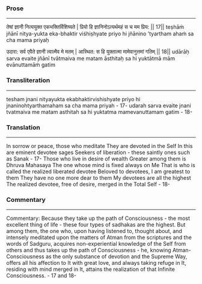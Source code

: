 ### Prose 
 --- 
तेषां ज्ञानी नित्ययुक्त एकभक्तिर्विशिष्यते |
प्रियो हि ज्ञानिनोऽत्यर्थमहं स च मम प्रिय: || 17||
teṣhāṁ jñānī nitya-yukta eka-bhaktir viśhiṣhyate
priyo hi jñānino ’tyartham ahaṁ sa cha mama priyaḥ

उदारा: सर्व एवैते ज्ञानी त्वात्मैव मे मतम् |
आस्थित: स हि युक्तात्मा मामेवानुत्तमां गतिम् || 18||
udārāḥ sarva evaite jñānī tvātmaiva me matam
āsthitaḥ sa hi yuktātmā mām evānuttamāṁ gatim

### Transliteration 
 --- 
tesham jnani nityayukta ekabhaktirvishishyate priyo hi jnaninohtyarthamaham sa cha mama priyah - 17- udarah sarva evaite jnani tvatmaiva me matam asthitah sa hi yuktatma mamevanuttamam gatim - 18-

### Translation 
 --- 
In sorrow or peace, those who meditate They are devoted in the Self In this are eminent devotee sages Seekers of liberation - these saintly ones such as Sanak - 17- Those who live in desire of wealth Greater among them is Dhruva Mahasaya The one whose mind is fixed always on Me That is who is called the realized liberated devotee Beloved to devotees, I am greatest to them They have no one more dear to them My devotees are all the highest The realized devotee, free of desire, merged in the Total Self - 18-

### Commentary 
 --- 
Commentary: Because they take up the path of Consciousness - the most excellent thing of life - these four types of sadhakas are the highest. But among them, the one who, upon having listened to, thought about, and intensely meditated upon the matters of Atman from the scriptures and the words of Sadguru, acquires non-experiential knowledge of the Self from others and thus takes up the path of Consciousness - he, knowing Atman-Consciousness as the only substance of devotion and the Supreme Way, offers all his affection to It with great love, and always taking refuge in It, residing with mind merged in It, attains the realization of that Infinite Consciousness. - 17 and 18-